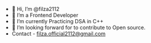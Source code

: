 - 👋 Hi, I’m @filza2112
- 👀 I’m a Frontend Developer
- 🌱 I’m currently Practicing DSA in C++
- 💞️ I’m looking forward for to contribute to Open source.
- Contact - filza.official2112@gmail.com
<!---
filza2112/filza2112 is a ✨ special ✨ repository because its `README.md` (this file) appears on your GitHub profile.
You can click the Preview link to take a look at your changes.
--->
